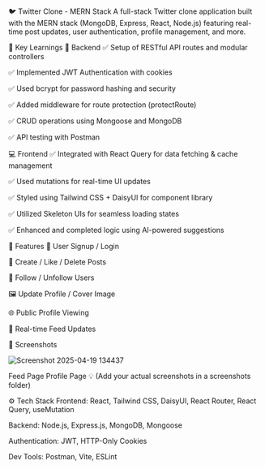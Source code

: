 
🐦 Twitter Clone - MERN Stack
A full-stack Twitter clone application built with the MERN stack (MongoDB, Express, React, Node.js) featuring real-time post updates, user authentication, profile management, and more.

🚀 Key Learnings
🔧 Backend
  ✅ Setup of RESTful API routes and modular controllers
  
  ✅ Implemented JWT Authentication with cookies
  
  ✅ Used bcrypt for password hashing and security
  
  ✅ Added middleware for route protection (protectRoute)
  
  ✅ CRUD operations using Mongoose and MongoDB
  
  ✅ API testing with Postman

💻 Frontend
  ✅ Integrated with React Query for data fetching & cache management
  
  ✅ Used mutations for real-time UI updates
  
  ✅ Styled using Tailwind CSS + DaisyUI for component library
  
  ✅ Utilized Skeleton UIs for seamless loading states
  
  ✅ Enhanced and completed logic using AI-powered suggestions

🧠 Features
🔐 User Signup / Login

📝 Create / Like / Delete Posts

👤 Follow / Unfollow Users

🖼️ Update Profile / Cover Image

🌐 Public Profile Viewing

💬 Real-time Feed Updates

📸 Screenshots

![Screenshot 2025-04-19 134437](https://github.com/user-attachments/assets/2f565433-523a-4c74-bbef-001fbfe2dd4d)


Feed Page	Profile Page
💡 (Add your actual screenshots in a screenshots folder)

⚙️ Tech Stack
Frontend: React, Tailwind CSS, DaisyUI, React Router, React Query, useMutation 

Backend: Node.js, Express.js, MongoDB, Mongoose

Authentication: JWT, HTTP-Only Cookies

Dev Tools: Postman, Vite, ESLint
